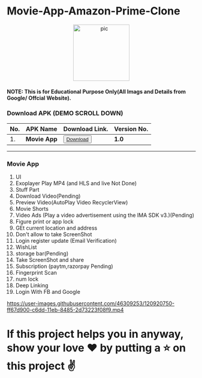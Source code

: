 # Movie-App-Amazon-Prime-Clone
<p align="center"> <img src="https://www.pixeldev.in/assets/img/logos.png" alt="pic" width="150" height="150"></p>

#### NOTE: This is for Educational Purpose Only(All Imags and Details from Google/ Offcial Website).

### Download APK (DEMO SCROLL DOWN)

|  No. | APK Name  | Download Link.  | Version No.|
| ------------ | ------------ | ------------ |------------|
|   1.     | **Movie App** |  <button>[Download](https://github.com/Dinesh2510/Movie-App-Amazon-Prime-Clone-/raw/master/app-debug.apk) </button> | **1.0** |


------------
### Movie App 
1. UI 
2. Exoplayer Play MP4 (and HLS and live Not Done)
3. Stuff Part
4. Download Video(Pending)
5. Preview Video(AutoPlay Video RecyclerView)
6. Movie Shorts
7. Video Ads (Play a video advertisement using the IMA SDK v3.)(Pending)
8. Figure print or app lock
9. GEt current location and address
10. Don't allow to take ScreenShot
11. Login register update (Email Verification)
12. WishList
13. storage bar(Pending)
14. Take ScreenShot and share
15. Subscription (paytm,razorpay Pending)
16. Fingerprint Scan
17. num lock
18. Deep Linking
19. Login With FB and Google

https://user-images.githubusercontent.com/46309253/120920750-ff67d900-c6dd-11eb-8485-2d73223f08f9.mp4




# If this project helps you in anyway, show your love ❤️ by putting a ⭐ on this project ✌️



